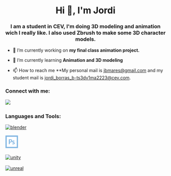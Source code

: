 <h1 align="center">Hi 👋, I'm Jordi</h1>
<h3 align="center">I am a student in CEV, I'm doing 3D modeling and animation wich I really like. I also used Zbrush to make some 3D character models.</h3>

- 🔭 I’m currently working on **my final class animation project.**

- 🌱 I’m currently learning **Animation and 3D modeling**

- 📫 How to reach me **My personal mail is jbmares@gmail.com and my student mail is jordi_borras_b-ts3dv1ma2223@cev.com.
<h3 align="left">Connect with me:</h3>
<p align="left">
</p>

<a href="https://www.artstation.com/jorix982"><img src="https://img.shields.io/badge/Artstation-CCCCCC?style=for-the-badge&logo=artstation&logoColor=white&labelColor=13AFF0"></a>

<h3 align="left">Languages and Tools:</h3>
<p align="left"> <a href="https://www.blender.org/" target="_blank" rel="noreferrer"> <img src="https://download.blender.org/branding/community/blender_community_badge_white.svg" alt="blender" width="40" height="40"/> </a>
<br>
<br>
<a href="https://www.photoshop.com/en" target="_blank" rel="noreferrer"> <img src="https://raw.githubusercontent.com/devicons/devicon/master/icons/photoshop/photoshop-line.svg" alt="photoshop" width="40" height="40"/> </a> 
<br>
<br>
<a href="https://unity.com/" target="_blank" rel="noreferrer"> <img src="https://www.vectorlogo.zone/logos/unity3d/unity3d-icon.svg" alt="unity" width="40" height="40"/> </a> 
<br>
<br>
<a href="https://unrealengine.com/" target="_blank" rel="noreferrer"> <img src="https://raw.githubusercontent.com/kenangundogan/fontisto/036b7eca71aab1bef8e6a0518f7329f13ed62f6b/icons/svg/brand/unreal-engine.svg" alt="unreal" width="40" height="40"/> </a> </p>

